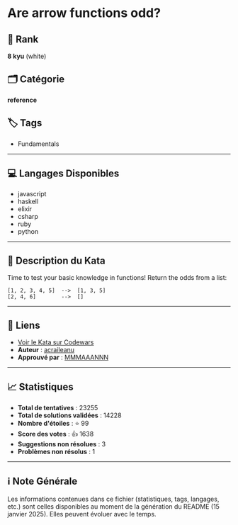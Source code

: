 # Are arrow functions odd?

## 🏅 Rank
**8 kyu** (white)

## 🗂️ Catégorie
**reference**

## 🏷️ Tags
- Fundamentals

---

## 💻 Langages Disponibles
- javascript
- haskell
- elixir
- csharp
- ruby
- python

---

## 📜 Description du Kata

Time to test your basic knowledge in functions! 
Return the odds from a list:

```
[1, 2, 3, 4, 5]  -->  [1, 3, 5]
[2, 4, 6]        -->  []
```

---

## 🔗 Liens
- [Voir le Kata sur Codewars](https://www.codewars.com/kata/559f80b87fa8512e3e0000f5)
- **Auteur** : [acraileanu](https://www.codewars.com/users/acraileanu)
- **Approuvé par** : [MMMAAANNN](https://www.codewars.com/users/MMMAAANNN)

---

## 📈 Statistiques
- **Total de tentatives** : 23255
- **Total de solutions validées** : 14228
- **Nombre d'étoiles** : ⭐ 99
- **Score des votes** : 👍 1638
- **Suggestions non résolues** : 3
- **Problèmes non résolus** : 1

---

## ℹ️ Note Générale
Les informations contenues dans ce fichier (statistiques, tags, langages, etc.) sont celles disponibles au moment de la génération du README (15 janvier 2025). Elles peuvent évoluer avec le temps.
